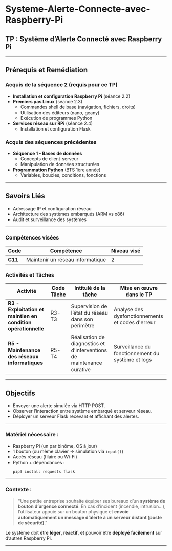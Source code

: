 # Systeme-Alerte-Connecte-avec-Raspberry-Pi


## **TP : Système d’Alerte Connecté avec Raspberry Pi**

---

## Prérequis et Remédiation

### **Acquis de la séquence 2 (requis pour ce TP)**

- **Installation et configuration Raspberry Pi** (séance 2.2)
- **Premiers pas Linux** (séance 2.3)
  - Commandes shell de base (navigation, fichiers, droits)
  - Utilisation des éditeurs (nano, geany)
  - Exécution de programmes Python
- **Services réseau sur RPi** (séance 2.4)
  - Installation et configuration Flask

### **Acquis des séquences précédentes**
- **Séquence 1 - Bases de données**
  - Concepts de client-serveur
  - Manipulation de données structurées
- **Programmation Python** (BTS 1ère année)
  - Variables, boucles, conditions, fonctions
  
---

## Savoirs Liés

- Adressage IP et configuration réseau
- Architecture des systèmes embarqués (ARM vs x86)
- Audit et surveillance des systèmes

---

### Compétences visées

| Code | Compétence | Niveau visé |
|------|------------|-------------|
| **C11** | Maintenir un réseau informatique  | 2 |

### Activités et Tâches

| **Activité** | **Code Tâche** | **Intitulé de la tâche** | **Mise en œuvre dans le TP** |
|--------------|----------------|--------------------------|------------------------------|
| **R3 - Exploitation et maintien en condition opérationnelle** | R3-T3 | Supervision de l’état du réseau dans son périmètre | Analyse des dysfonctionnements et codes d'erreur |
| **R5 - Maintenance des réseaux informatiques** | R5-T4 | Réalisation de diagnostics et d’interventions de maintenance curative | Surveillance du fonctionnement du système et logs  |

---

## Objectifs

- Envoyer une alerte simulée via HTTP POST.
- Observer l’interaction entre système embarqué et serveur réseau.
- Déployer un serveur Flask recevant et affichant des alertes.

---

### Matériel nécessaire :

* Raspberry Pi (un par binôme, OS à jour)
* 1 bouton (ou même clavier → simulation via `input()`)
* Accès réseau (filaire ou Wi-Fi)
* Python + dépendances :
  ```bash
  pip3 install requests flask
  ```

---

### Contexte  :

> "Une petite entreprise souhaite équiper ses bureaux d’un **système de bouton d’urgence connecté**. En cas d’incident (incendie, intrusion...), l’utilisateur appuie sur un bouton physique et **envoie automatiquement un message d’alerte à un serveur distant (poste de sécurité)**."

Le système doit être **léger**, **réactif**, et pouvoir être **déployé facilement** sur d’autres Raspberry Pi.

---
